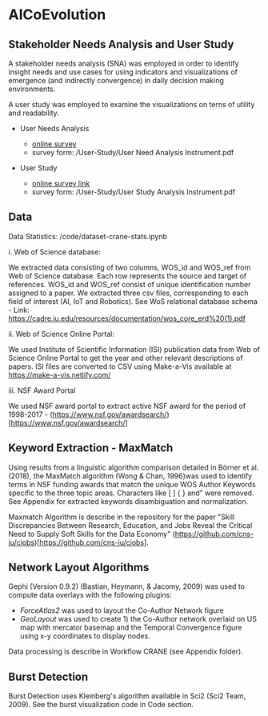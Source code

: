 # AICoEvolution

## Stakeholder Needs Analysis and User Study

A stakeholder needs analysis (SNA) was employed in order to identify insight needs and use cases for using indicators and visualizations of emergence (and indirectly convergence) in daily decision making environments.

A user study was employed to examine the visualizations on terns of utility and readability.

- User Needs Analysis 
   - [online survey](https://iu.co1.qualtrics.com/jfe/form/SV_9HzcwI1BNTy6gM5)
   - survey form: /User-Study/User Need Analysis Instrument.pdf

- User Study 
   - [online survey link](https://iu.co1.qualtrics.com/jfe/form/SV_6h4hvTKlnVW410h)
   - survey form: /User-Study/User Study Analysis Instrument.pdf

## Data

Data Statistics: /code/dataset-crane-stats.ipynb

i.	Web of Science database:

We extracted data consisting of two columns, WOS_id and WOS_ref from Web of Science database. Each row represents the source and target of references. WOS_id and WOS_ref consist of unique identification number assigned to a paper.  We extracted three csv files, corresponding to each field of interest (AI, IoT and Robotics). See WoS relational database schema - Link: https://cadre.iu.edu/resources/documentation/wos_core_erd%20(1).pdf

ii.	Web of Science Online Portal:

We used Institute of Scientific Information (ISI) publication data from Web of Science Online Portal to get the year and other relevant descriptions of papers. ISI files are converted to CSV using Make-a-Vis available at https://make-a-vis.netlify.com/

iii. NSF Award Portal

We used NSF award portal to extract active NSF award for the period of 1998-2017 - (https://www.nsf.gov/awardsearch/)[https://www.nsf.gov/awardsearch/]

## Keyword Extraction - MaxMatch

Using results from a linguistic algorithm comparison detailed in Börner et al. (2018), the MaxMatch algorithm (Wong & Chan, 1996)was used to identify terms in NSF funding awards that match the unique WOS Author Keywords specific to the three topic areas. Characters like [ ] { } and” were removed. See Appendix for extracted keywords disambiguation and normalization.

Maxmatch Algorithm is describe in the repository for the paper "Skill Discrepancies Between Research, Education, and Jobs Reveal the Critical Need to Supply Soft Skills for the Data Economy" (https://github.com/cns-iu/cjobs)[https://github.com/cns-iu/cjobs].

## Network Layout Algorithms

Gephi (Version 0.9.2) (Bastian, Heymann, & Jacomy, 2009) was used to compute data overlays with the following plugins:

-	*ForceAtlas2* was used to layout the Co-Author Network figure
-	*GeoLayout* was used to create 1) the Co-Author network overlaid on US map with mercator basemap and the Temporal Convergence figure using x-y coordinates to display nodes. 

Data processing is describe in Workflow CRANE (see Appendix folder).

## Burst Detection

Burst Detection uses Kleinberg's algorithm available in Sci2 (Sci2 Team, 2009). See the burst visualization code in Code section.
 
